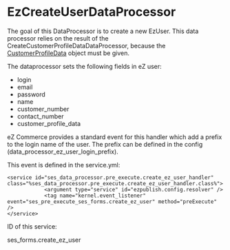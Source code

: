 # EzCreateUserDataProcessor

The goal of this DataProcessor is to create a new EzUser. This data processor relies on the result of the CreateCustomerProfileDataDataProcessor, because the [CustomerProfileData](Customer-profile-data-model_23560898.html) object must be given.

The dataprocessor sets the following fields in eZ user:

  - login 
  - email
  - password
  - name
  - customer\_number
  - contact\_number
  - customer\_profile\_data

eZ Commerce provides a standard event for this handler which add a prefix to the login name of the user. The prefix can be defined in the config (data\_processor\_ez\_user\_login\_prefix). 

This event is defined in the service.yml:

``` 
<service id="ses_data_processor.pre_execute.create_ez_user_handler" class="%ses_data_processor.pre_execute.create_ez_user_handler.class%">
            <argument type="service" id="ezpublish.config.resolver" />
            <tag name="kernel.event_listener" event="ses_pre_execute_ses_forms.create_ez_user" method="preExecute" />
</service>
```

ID of this service:

ses\_forms.create\_ez\_user
